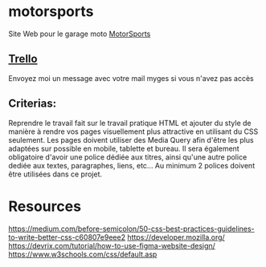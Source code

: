 # motorsports
Site Web pour le garage moto [MotorSports](https://therealhoko.github.io/motorsports/index.html)

## [Trello](https://trello.com/b/DqUp04Q6/motorsports)
Envoyez moi un message avec votre mail myges si vous n'avez pas accès

## Criterias:

Reprendre le travail fait sur le travail pratique HTML et ajouter du style de manière à rendre vos pages
visuellement plus attractive en utilisant du CSS seulement. Les pages doivent utiliser des Media Query
afin d'être les plus adaptées sur possible en mobile, tablette et bureau. Il sera également obligatoire
d'avoir une police dédiée aux titres, ainsi qu'une autre police dediée aux textes, paragraphes, liens, etc...
Au minimum 2 polices doivent être utilisées dans ce projet.

# Resources
https://medium.com/before-semicolon/50-css-best-practices-guidelines-to-write-better-css-c60807e9eee2
https://developer.mozilla.org/
https://devrix.com/tutorial/how-to-use-figma-website-design/
https://www.w3schools.com/css/default.asp